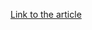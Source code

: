 [Link to the article](https://securelist.com/the-magala-trojan-clicker-a-hidden-advertising-threat/78920/)
